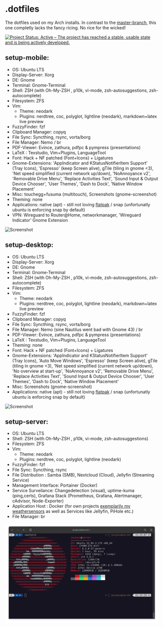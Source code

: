 # .dotfiles
The dotfiles used on my Arch installs. 
In contrast to the [master-branch](https://github.com/JeuJeus/.dotfiles/blob/master/README.md), this one completly lacks the fancy ricing. No rice for the wicked!

[![Project Status: Active – The project has reached a stable, usable state and is being actively developed.](https://www.repostatus.org/badges/latest/active.svg)](https://www.repostatus.org/#active)

## setup-mobile:
- OS: Ubuntu LTS
- Display-Server: Xorg
- DE: Gnome
- Terminal: Gnome-Terminal
- Shell: ZSH (with Oh-My-ZSH , p10k, vi-mode, zsh-autosuggestions, zsh-autocomplete)
- Filesystem: ZFS
- Vim: 
    - Theme: neodark
    - Plugins: nerdtree, coc, polyglot, lightline (neodark), markdown+latex live preview
- FuzzyFinder: fzf
- Clipboard Manager: copyq
- File Sync: Syncthing, rsync, vorta/borg
- File Manager: Nemo / br
- PDF-Viewer: Evince, zathura, pdfpc & pympress (presentations)
- LaTeX : Texstudio, Vim+Plugins, LanguageTool 
- Font: Hack + NF patched (Font+Icons) + Ligatures
- Gnome-Extensions: 'AppIndicator and KStatusNotifierItem Support' (Tray Icons), 'Espresso' (keep Screen alive), gTile (tiling in gnome <3), 'Net speed simplified (current network up/down), 'NoAnnoyance v2', 'Removable Drive Menu', 'Replace Activities Text', 'Sound Input & Output Device Chooser', 'User Themes', 'Dash to Dock', 'Native Window Placement'
- Misc:  touchegg+fusuma (multitouch), Screenshots (gnome-screenshot)
- Theming: none
- Applications: native (apt) - still not loving [flatpak](https://flatkill.org/) / snap (unfortunatly ubuntu is enforcing snap by default)
- VPN: Wireguard to Router@Home, networkmanager, 'Wireguard Indicator' Gnome Extension

![Screenshot](https://github.com/JeuJeus/.dotfiles/blob/12ebf69a2c439fb7030853cbd7c953623a6c3060/Screenshots/Screenshot%20from%202024-02-04%2011-51-42.png)

## setup-desktop:
- OS: Ubuntu LTS
- Display-Server: Xorg
- DE: Gnome
- Terminal: Gnome-Terminal
- Shell: ZSH (with Oh-My-ZSH , p10k, vi-mode, zsh-autosuggestions, zsh-autocomplete)
- Filesystem: ZFS
- Vim: 
    - Theme: neodark
    - Plugins: nerdtree, coc, polyglot, lightline (neodark), markdown+latex live preview
- FuzzyFinder: fzf
- Clipboard Manager: copyq
- File Sync: Syncthing, rsync, vorta/borg
- File Manager: Nemo (sine Nautilus went bad with Gnome 43) / br
- PDF-Viewer: Evince, zathura, pdfpc & pympress (presentations)
- LaTeX : Texstudio, Vim+Plugins, LanguageTool 
- Theming: none 
- Font: Hack + NF patched (Font+Icons) + Ligatures
- Gnome-Extensions: 'AppIndicator and KStatusNotifierItem Support' (Tray Icons), 'Auto Move Windows', 'Espresso' (keep Screen alive), gTile (tiling in gnome <3), 'Net speed simplified (current network up/down), 'No overview at start-up', 'NoAnnoyance v2', 'Removable Drive Menu', 'Replace Activities Text', 'Sound Input & Output Device Chooser', 'User Themes', 'Dash to Dock', 'Native Window Placement'
- Misc: Screenshots (gnome-screenshot)
- Applications: native (apt) - still not loving [flatpak](https://flatkill.org/) / snap (unfortunatly ubuntu is enforcing snap by default)

![Screenshot](https://github.com/JeuJeus/.dotfiles/blob/58f82dc39f71b99f68d7207128f41c568a56c1fb/Screenshots/Screenshot%20from%202023-08-14%2021-15-45.png?raw=true)


## setup-server:
- OS: Ubuntu LTS
- Shell: ZSH (with Oh-My-ZSH , p10k, vi-mode, zsh-autosuggestions)
- Filesystem: ZFS
- Vim: 
    - Theme: neodark
    - Plugins: nerdtree, coc, polyglot, lightline (neodark)
- FuzzyFinder: fzf
- File Sync: Syncthing, rsync
- File Distribution : Samba (SMB), Nextcloud (Cloud), Jellyfin (Streaming Service)
- Management Interface: Portainer (Docker)
- Service Surveilance: Changedetection (visual), uptime-kuma (ping,certs), Grafana Stack (Prometheus, Grafana, Alertmanager, cAdvisor, Node-Exporter)
- Application Host : Docker (for own projects [exemplarily my weathersensors](https://github.com/JeuJeus/weathersensors) as well as Services like Jellyfin, PiHole etc.)
- File Manager: br

![Screenshot](https://github.com/JeuJeus/.dotfiles/blob/3d93114837a4d850a9c7fd70c2d401c9d1b75b8e/Screenshots/Screenshot%20from%202023-12-01%2015-25-01.png)
